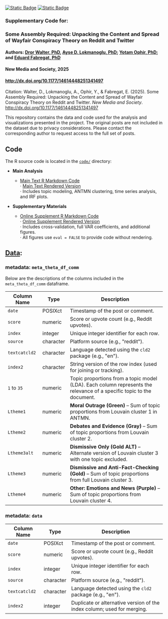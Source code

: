 [![Static Badge](https://img.shields.io/badge/R-blue)](https://github.com/aysedeniz09/someassemblyrequired)
[![Static Badge](https://img.shields.io/badge/DOI:10.1177/14614448251341497-yellow)](http://dx.doi.org/10.1177/14614448251341497)


### Supplementary Code for:
### Some Assembly Required: Unpacking the Content and Spread of Wayfair Conspiracy Theory on Reddit and Twitter
#### Authors: [Dror Walter, PhD](https://cas.gsu.edu/profile/dror-walter/), [Ayse D. Lokmanoglu, PhD](https://aysedeniz09.github.io/); [Yotam Ophir, PhD](https://ophiryotam.com/); and [Eduard Fabregat, PhD](https://scholar.google.com/citations?user=QSTQ3TAAAAAJ&hl=en)
#### New Media and Society, 2025
#### <http://dx.doi.org/10.1177/14614448251341497>

Citation: Walter, D., Lokmanoglu, A., Ophir, Y., & Fabregat, E. (2025).  Some Assembly Required: Unpacking the Content and Spread of Wayfair Conspiracy Theory on Reddit and Twitter. *New Media and Society*. http://dx.doi.org/10.1177/14614448251341497


This repository contains the data and code used for the analysis and visualizations presented in the project. The original posts are not included in the dataset due to privacy considerations. Please contact the corresponding author to request access to the full set of posts.

## Code

The R source code is located in the [`code/`](code/) directory:

- **Main Analysis**
  - [Main Text R Markdown Code](code/wayfair_github.Rmd)  
    · [Main Text Rendered Version](wayfair_github.md)  
    · Includes topic modeling, ANTMN clustering, time series analysis, and IRF plots.

- **Supplementary Materials**
  - [Online Supplement R Markdown Code](code/wayfair-online-supplement-github.Rmd)  
    · [Online Supplement Rendered Version](wayfair-online-supplement-github.md)  
    · Includes cross-validation, full VAR coefficients, and additional figures.  
    · All figures use `eval = FALSE` to provide code without rendering.

## [Data](https://github.com/aysedeniz09/someassemblyrequired/tree/main/data):

### metadata: `meta_theta_df_comm`

Below are the descriptions of the columns included in the `meta_theta_df_comm` dataframe.

| **Column Name** | **Type**    | **Description** |
|------------------|-------------|------------------|
| `date`           | POSIXct     | Timestamp of the post or comment. |
| `score`          | numeric     | Score or upvote count (e.g., Reddit upvotes). |
| `index`          | integer     | Unique integer identifier for each row. |
| `source`         | character   | Platform source (e.g., "reddit"). |
| `textcatcld2`    | character   | Language detected using the `cld2` package (e.g., "en"). |
| `index2`         | character   | String version of the row index (used for joining or tracking). |
| `1` to `35`      | numeric     | Topic proportions from a topic model (LDA). Each column represents the relevance of a specific topic to the document. |
| `Ltheme1`        | numeric     | **Moral Outrage (Green)** – Sum of topic proportions from Louvain cluster 1 in ANTMN. |
| `Ltheme2`        | numeric     | **Debates and Evidence (Gray)** – Sum of topic proportions from Louvain cluster 2. |
| `Ltheme3alt`     | numeric     | **Dismissive Only (Gold ALT)** – Alternate version of Louvain cluster 3 with one topic excluded. |
| `Ltheme3`        | numeric     | **Dismissive and Anti-Fact-Checking (Gold)** – Sum of topic proportions from full Louvain cluster 3. |
| `Ltheme4`        | numeric     | **Other: Emotions and News (Purple)** – Sum of topic proportions from Louvain cluster 4. |

### metadata: `data`

| **Column Name** | **Type**    | **Description** |
|------------------|-------------|------------------|
| `date`           | POSIXct     | Timestamp of the post or comment. |
| `score`          | numeric     | Score or upvote count (e.g., Reddit upvotes). |
| `index`          | integer     | Unique integer identifier for each row. |
| `source`         | character   | Platform source (e.g., "reddit"). |
| `textcatcld2`    | character   | Language detected using the `cld2` package (e.g., "en"). |
| `index2`         | integer     | Duplicate or alternative version of the index column; used for merging. |
